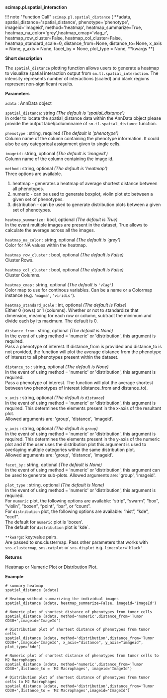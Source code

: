 **scimap.pl.spatial_interaction**

!!! note "Function Call"
    `scimap.pl.spatial_distance` (
      **adata, 
      spatial_distance='spatial_distance', 
      phenotype='phenotype', imageid='imageid', 
      method='heatmap', heatmap_summarize=True, 
      heatmap_na_color='grey',heatmap_cmap='vlag_r', 
      heatmap_row_cluster=False, heatmap_col_cluster=False, 
      heatmap_standard_scale=0, distance_from=None, 
      distance_to=None, x_axis = None, y_axis = None, 
      facet_by = None, plot_type = None, 
      **kwargs **)

**Short description**

The `spatial_distance` plotting function allows users to generate a heatmap to visualize spatial interaction output from
`sm.tl.spatial_interaction`. The intensity represents number of interactions (scaled) 
and blank regions represent non-significant results.

**Parameters**

`adata` : AnnData object  

`spatial_distance`: string *(The default is 'spatial_distance')*  
In order to locate the spatial_distance data within the AnnData object please provide the output 
label/columnname of `sm.tl.spatial_distance` function.

`phenotype` : string, required *(The default is 'phenotype')*  
Column name of the column containing the phenotype information. 
It could also be any categorical assignment given to single cells. 

`imageid` : string, optional *(The default is 'imageid')*  
Column name of the column containing the image id.

`method` : string, optional *(The default is 'heatmap')*  
Three options are available.  
1) heatmap - generates a heatmap of average shortest distance between all phenotypes.  
2) numeric - can be used to generate boxplot, violin plot etc between a given set of phenotypes.  
3) distribution - can be used to generate distribution plots between a given set of phenotypes.  

`heatmap_summarize` : bool, optional *(The default is True)*   
In the event multiple images are present in the dataset, True allows to calculate the 
average across all the images.

`heatmap_na_color` : string, optional *(The default is 'grey')*  
Color for NA values within the heatmap.

`heatmap_row_cluster` : bool, optional *(The default is False)*  
Cluster Rows.

`heatmap_col_cluster` : bool, optional *(The default is False)*  
Cluster Columns. 

`heatmap_cmap` : string, optional *(The default is `'vlag'`)*  
Color map to use for continous variables. Can be a name or a Colormap 
instance (e.g. `'magma'`, `'viridis'`). 

`heatmap_standard_scale` : int, optional *(The default is False)*  
Either 0 (rows) or 1 (columns). Whether or not to standardize that dimension, 
meaning for each row or column, subtract the minimum and divide each by its maximum. The default is 0.
      
`distance_from` : string, optional *(The default is None)*  
In the event of using method = 'numeric' or 'distribution', this argument is required.  
Pass a phenotype of interest. If distance_from is provided and distance_to is not provided,
the function will plot the average distance from the phenotype of interest to all
phenotypes present within the dataset.

`distance_to` : string, optional *(The default is None)*  
In the event of using method = 'numeric' or 'distribution', this argument is required.  
Pass a phenotype of interest. The function will plot the average shortest between two phenotypes of
interest (distance_from and distance_to).

`x_axis` : string, optional *(The default is `distance`)*  
In the event of using method = 'numeric' or 'distribution', this argument is required.
This determines the elements present in the x-axis of the resultant plot.  
Allowed arguments are: 'group', 'distance', 'imageid'.

`y_axis` : string, optional *(The default is `group`)*  
In the event of using method = 'numeric' or 'distribution', this argument is required.
This determines the elements present in the y-axis of the numeric plot and if the user uses the distribution
plot this argument is used to overlaying multiple categories within the same distribution plot.  
Allowed arguments are: 'group', 'distance', 'imageid'.

`facet_by` : string, optional *(The default is None)*  
In the event of using method = 'numeric' or 'distribution', this argument can be used to
generate sub-plots. Allowed arguments are: 'group', 'imageid'.

`plot_type` : string, optional *(The default is None)*  
In the event of using method = 'numeric' or 'distribution', this argument is required.  
For `numeric` plot, the following options are available: “strip”, “swarm”, “box”, “violin”, “boxen”, “point”, “bar”, or “count”.  
For `distribution` plot, the following options are available: “hist”, “kde”, “ecdf”.  
The default for `numeric` plot is 'boxen'.  
The default for `distribution` plot is 'kde`.  

`**kwargs`: key:value pairs.  
Are passed to sns.clustermap. Pass other parameters that works with `sns.clustermap`, `sns.catplot` or `sns.displot`
e.g. `linecolor='black'`
 

**Returns**

Heatmap or Numeric Plot or Distribution Plot.

**Example**

```
# summary heatmap
spatial_distance (adata)
    
# Heatmap without summarizing the individual images
spatial_distance (adata, heatmap_summarize=False, imageid='ImageId')
    
# Numeric plot of shortest distance of phenotypes from tumor cells
spatial_distance (adata, method='numeric',distance_from='Tumor CD30+',imageid='ImageId')
    
# Distribution plot of shortest distance of phenotypes from tumor cells
spatial_distance (adata, method='distribution',distance_from='Tumor CD30+',imageid='ImageId', x_axis="distance", y_axis="imageid", plot_type="kde")
    
# Numeric plot of shortest distance of phenotypes from tumor cells to M2 Macrophages
spatial_distance (adata, method='numeric',distance_from='Tumor CD30+',distance_to = 'M2 Macrophages', imageid='ImageId')
    
# Distribution plot of shortest distance of phenotypes from tumor cells to M2 Macrophages
spatial_distance (adata, method='distribution',distance_from='Tumor CD30+',distance_to = 'M2 Macrophages',imageid='ImageId')
```
